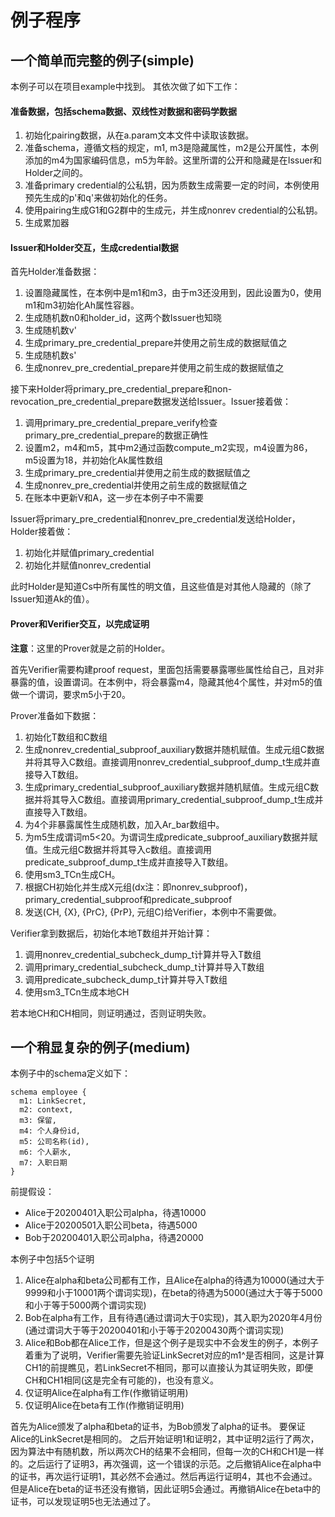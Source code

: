 # 例子程序

## 一个简单而完整的例子(simple)

本例子可以在项目example中找到。
其依次做了如下工作：

#### 准备数据，包括schema数据、双线性对数据和密码学数据

1. 初始化pairing数据，从在a.param文本文件中读取该数据。
2. 准备schema，遵循文档的规定，m1, m3是隐藏属性，m2是公开属性，本例添加的m4为国家编码信息，m5为年龄。这里所谓的公开和隐藏是在Issuer和Holder之间的。
3. 准备primary credential的公私钥，因为质数生成需要一定的时间，本例使用预先生成的p'和q'来做初始化的任务。
4. 使用pairing生成G1和G2群中的生成元，并生成nonrev credential的公私钥。
5. 生成累加器

#### Issuer和Holder交互，生成credential数据

首先Holder准备数据：

1. 设置隐藏属性，在本例中是m1和m3，由于m3还没用到，因此设置为0，使用m1和m3初始化Ah属性容器。
2. 生成随机数n0和holder_id，这两个数Issuer也知晓
3. 生成随机数v'
4. 生成primary_pre_credential_prepare并使用之前生成的数据赋值之
5. 生成随机数s'
6. 生成nonrev_pre_credential_prepare并使用之前生成的数据赋值之

接下来Holder将primary_pre_credential_prepare和non-revocation_pre_credential_prepare数据发送给Issuer。Issuer接着做：

1. 调用primary_pre_credential_prepare_verify检查primary_pre_credential_prepare的数据正确性
2. 设置m2，m4和m5，其中m2通过函数compute_m2实现，m4设置为86，m5设置为18，并初始化Ak属性数组
3. 生成primary_pre_credential并使用之前生成的数据赋值之
4. 生成nonrev_pre_credential并使用之前生成的数据赋值之
5. 在账本中更新V和A，这一步在本例子中不需要

Issuer将primary_pre_credential和nonrev_pre_credential发送给Holder，
Holder接着做：

1. 初始化并赋值primary_credential
2. 初始化并赋值nonrev_credential

此时Holder是知道Cs中所有属性的明文值，且这些值是对其他人隐藏的（除了Issuer知道Ak的值）。

#### Prover和Verifier交互，以完成证明

**注意**：这里的Prover就是之前的Holder。

首先Verifier需要构建proof request，里面包括需要暴露哪些属性给自己，且对非暴露的值，设置谓词。在本例中，将会暴露m4，隐藏其他4个属性，并对m5的值做一个谓词，要求m5小于20。

Prover准备如下数据：

1. 初始化T数组和C数组
2. 生成nonrev_credential_subproof_auxiliary数据并随机赋值。生成元组C数据并将其导入C数组。直接调用nonrev_credential_subproof_dump_t生成并直接导入T数组。
3. 生成primary_credential_subproof_auxiliary数据并随机赋值。生成元组C数据并将其导入C数组。直接调用primary_credential_subproof_dump_t生成并直接导入T数组。
4. 为4个非暴露属性生成随机数，加入Ar_bar数组中。
5. 为m5生成谓词m5<20。为谓词生成predicate_subproof_auxiliary数据并赋值。生成元组C数据并将其导入c数组。直接调用predicate_subproof_dump_t生成并直接导入T数组。
6. 使用sm3_TCn生成CH。
7. 根据CH初始化并生成X元组(dx注：即nonrev_subproof)，primary_credential_subproof和predicate_subproof
8. 发送(CH, {X}, {PrC}, {PrP}, 元组C)给Verifier，本例中不需要做。

Verifier拿到数据后，初始化本地T数组并开始计算：

1. 调用nonrev_credential_subcheck_dump_t计算并导入T数组
2. 调用primary_credential_subcheck_dump_t计算并导入T数组
3. 调用predicate_subcheck_dump_t计算并导入T数组
4. 使用sm3_TCn生成本地CH

若本地CH和CH相同，则证明通过，否则证明失败。

## 一个稍显复杂的例子(medium)

本例子中的schema定义如下：

```
schema employee {
  m1: LinkSecret,
  m2: context,
  m3: 保留,
  m4: 个人身份id,
  m5: 公司名称(id),
  m6: 个人薪水,
  m7: 入职日期
}
```

前提假设：
- Alice于20200401入职公司alpha，待遇10000
- Alice于20200501入职公司beta，待遇5000
- Bob于20200401入职公司alpha，待遇20000

本例子中包括5个证明
1. Alice在alpha和beta公司都有工作，且Alice在alpha的待遇为10000(通过大于9999和小于10001两个谓词实现)，在beta的待遇为5000(通过大于等于5000和小于等于5000两个谓词实现)
2. Bob在alpha有工作，且有待遇(通过谓词大于0实现)，其入职为2020年4月份(通过谓词大于等于20200401和小于等于20200430两个谓词实现)
3. Alice和Bob都在Alice工作，但是这个例子是现实中不会发生的例子，本例子着重为了说明，Verifier需要先验证LinkSecret对应的m1^是否相同，这是计算CH1的前提瞧见，若LinkSecret不相同，那可以直接认为其证明失败，即便CH和CH1相同(这是完全有可能的)，也没有意义。
4. 仅证明Alice在alpha有工作(作撤销证明用)
5. 仅证明Alice在beta有工作(作撤销证明用)


首先为Alice颁发了alpha和beta的证书，为Bob颁发了alpha的证书。
要保证Alice的LinkSecret是相同的。
之后开始证明1和证明2，其中证明2运行了两次，因为算法中有随机数，所以两次CH的结果不会相同，但每一次的CH和CH1是一样的。之后运行了证明3，再次强调，这一个错误的示范。之后撤销Alice在alpha中的证书，再次运行证明1，其必然不会通过。然后再运行证明4，其也不会通过。但是Alice在beta的证书还没有撤销，因此证明5会通过。再撤销Alice在beta中的证书，可以发现证明5也无法通过了。
